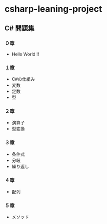 # csharp-leaning-project
## C# 問題集
### ０章
* Hello World !!
### １章
* C#の仕組み
* 変数
* 定数
* 型
### ２章
* 演算子
* 型変換
### ３章
* 条件式
* 分岐
* 繰り返し
### ４章
* 配列
### ５章
* メソッド
